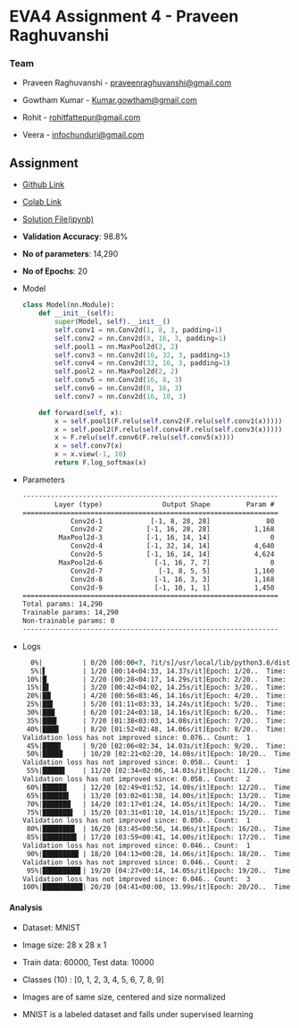 # EVA4 Assignment 4 - Praveen Raghuvanshi

### Team

- Praveen Raghuvanshi - praveenraghuvanshi@gmail.com

- Gowtham Kumar - Kumar.gowtham@gmail.com

- Rohit - rohitfattepur@gmail.com

- Veera - infochunduri@gmail.com

  

## Assignment

- [Github Link](https://github.com/praveenraghuvanshi1512/EVA4/blob/Session-4/Session-4/Assignment-4/EVA_4_Assignment_4_Praveen_Raghuvanshi.ipynb)

- [Colab Link](https://colab.research.google.com/drive/1WDebiK-hB0isRslHRL8S0ixTiNBeQt5k?authuser=1#scrollTo=9dAn_w-kQcaA)

- [Solution File(ipynb)](EVA_4_Assignment_4_Praveen_Raghuvanshi.ipynb)

- **Validation Accuracy**: 98.8%

- **No of parameters**: 14,290

- **No of Epochs**: 20

- Model

  ```python
  class Model(nn.Module):
      def __init__(self):
          super(Model, self).__init__()
          self.conv1 = nn.Conv2d(1, 8, 3, padding=1)
          self.conv2 = nn.Conv2d(8, 16, 3, padding=1)
          self.pool1 = nn.MaxPool2d(2, 2)
          self.conv3 = nn.Conv2d(16, 32, 3, padding=1)
          self.conv4 = nn.Conv2d(32, 16, 3, padding=1)
          self.pool2 = nn.MaxPool2d(2, 2)
          self.conv5 = nn.Conv2d(16, 8, 3)
          self.conv6 = nn.Conv2d(8, 16, 3)
          self.conv7 = nn.Conv2d(16, 10, 3)
  
      def forward(self, x):
          x = self.pool1(F.relu(self.conv2(F.relu(self.conv1(x)))))
          x = self.pool2(F.relu(self.conv4(F.relu(self.conv3(x)))))
          x = F.relu(self.conv6(F.relu(self.conv5(x))))
          x = self.conv7(x)
          x = x.view(-1, 10)
          return F.log_softmax(x)
  ```

- Parameters

  ```html
  ----------------------------------------------------------------
          Layer (type)               Output Shape         Param #
  ================================================================
              Conv2d-1            [-1, 8, 28, 28]              80
              Conv2d-2           [-1, 16, 28, 28]           1,168
           MaxPool2d-3           [-1, 16, 14, 14]               0
              Conv2d-4           [-1, 32, 14, 14]           4,640
              Conv2d-5           [-1, 16, 14, 14]           4,624
           MaxPool2d-6             [-1, 16, 7, 7]               0
              Conv2d-7              [-1, 8, 5, 5]           1,160
              Conv2d-8             [-1, 16, 3, 3]           1,168
              Conv2d-9             [-1, 10, 1, 1]           1,450
  ================================================================
  Total params: 14,290
  Trainable params: 14,290
  Non-trainable params: 0
  ----------------------------------------------------------------
  ```

  

- Logs

  ```html
    0%|          | 0/20 [00:00<?, ?it/s]/usr/local/lib/python3.6/dist-packages/ipykernel_launcher.py:20: UserWarning: Implicit dimension choice for log_softmax has been deprecated. Change the call to include dim=X as an argument.
    5%|▌         | 1/20 [00:14<04:33, 14.37s/it]Epoch: 1/20..  Time: 14.36s.. Training Loss: 0.796..  Training Accu: 0.745..  Val Loss: 0.284..  Val Accu: 0.915
   10%|█         | 2/20 [00:28<04:17, 14.29s/it]Epoch: 2/20..  Time: 14.09s.. Training Loss: 0.236..  Training Accu: 0.929..  Val Loss: 0.167..  Val Accu: 0.948
   15%|█▌        | 3/20 [00:42<04:02, 14.25s/it]Epoch: 3/20..  Time: 14.15s.. Training Loss: 0.160..  Training Accu: 0.951..  Val Loss: 0.126..  Val Accu: 0.961
   20%|██        | 4/20 [00:56<03:46, 14.16s/it]Epoch: 4/20..  Time: 13.96s.. Training Loss: 0.127..  Training Accu: 0.961..  Val Loss: 0.102..  Val Accu: 0.968
   25%|██▌       | 5/20 [01:11<03:33, 14.24s/it]Epoch: 5/20..  Time: 14.44s.. Training Loss: 0.109..  Training Accu: 0.966..  Val Loss: 0.092..  Val Accu: 0.971
   30%|███       | 6/20 [01:24<03:18, 14.16s/it]Epoch: 6/20..  Time: 13.98s.. Training Loss: 0.096..  Training Accu: 0.970..  Val Loss: 0.079..  Val Accu: 0.975
   35%|███▌      | 7/20 [01:38<03:03, 14.08s/it]Epoch: 7/20..  Time: 13.88s.. Training Loss: 0.087..  Training Accu: 0.974..  Val Loss: 0.076..  Val Accu: 0.975
   40%|████      | 8/20 [01:52<02:48, 14.06s/it]Epoch: 8/20..  Time: 13.99s.. Training Loss: 0.081..  Training Accu: 0.975..  Val Loss: 0.076..  Val Accu: 0.975
  Validation loss has not improved since: 0.076.. Count:  1
   45%|████▌     | 9/20 [02:06<02:34, 14.03s/it]Epoch: 9/20..  Time: 13.98s.. Training Loss: 0.076..  Training Accu: 0.977..  Val Loss: 0.058..  Val Accu: 0.982
   50%|█████     | 10/20 [02:21<02:20, 14.08s/it]Epoch: 10/20..  Time: 14.17s.. Training Loss: 0.071..  Training Accu: 0.978..  Val Loss: 0.061..  Val Accu: 0.980
  Validation loss has not improved since: 0.058.. Count:  1
   55%|█████▌    | 11/20 [02:34<02:06, 14.03s/it]Epoch: 11/20..  Time: 13.92s.. Training Loss: 0.068..  Training Accu: 0.979..  Val Loss: 0.059..  Val Accu: 0.981
  Validation loss has not improved since: 0.058.. Count:  2
   60%|██████    | 12/20 [02:49<01:52, 14.08s/it]Epoch: 12/20..  Time: 14.19s.. Training Loss: 0.065..  Training Accu: 0.980..  Val Loss: 0.052..  Val Accu: 0.984
   65%|██████▌   | 13/20 [03:02<01:38, 14.00s/it]Epoch: 13/20..  Time: 13.82s.. Training Loss: 0.062..  Training Accu: 0.981..  Val Loss: 0.051..  Val Accu: 0.984
   70%|███████   | 14/20 [03:17<01:24, 14.05s/it]Epoch: 14/20..  Time: 14.15s.. Training Loss: 0.059..  Training Accu: 0.982..  Val Loss: 0.050..  Val Accu: 0.984
   75%|███████▌  | 15/20 [03:31<01:10, 14.01s/it]Epoch: 15/20..  Time: 13.94s.. Training Loss: 0.057..  Training Accu: 0.982..  Val Loss: 0.055..  Val Accu: 0.982
  Validation loss has not improved since: 0.050.. Count:  1
   80%|████████  | 16/20 [03:45<00:56, 14.06s/it]Epoch: 16/20..  Time: 14.15s.. Training Loss: 0.056..  Training Accu: 0.983..  Val Loss: 0.046..  Val Accu: 0.984
   85%|████████▌ | 17/20 [03:59<00:41, 14.00s/it]Epoch: 17/20..  Time: 13.87s.. Training Loss: 0.054..  Training Accu: 0.984..  Val Loss: 0.048..  Val Accu: 0.985
  Validation loss has not improved since: 0.046.. Count:  1
   90%|█████████ | 18/20 [04:13<00:28, 14.06s/it]Epoch: 18/20..  Time: 14.18s.. Training Loss: 0.051..  Training Accu: 0.984..  Val Loss: 0.047..  Val Accu: 0.985
  Validation loss has not improved since: 0.046.. Count:  2
   95%|█████████▌| 19/20 [04:27<00:14, 14.05s/it]Epoch: 19/20..  Time: 14.03s.. Training Loss: 0.050..  Training Accu: 0.985..  Val Loss: 0.048..  Val Accu: 0.985
  Validation loss has not improved since: 0.046.. Count:  3
  100%|██████████| 20/20 [04:41<00:00, 13.99s/it]Epoch: 20/20..  Time: 13.85s.. Training Loss: 0.048..  Training Accu: 0.985..  Val Loss: 0.041..  Val Accu: 0.988
  
  ```

  

#### Analysis

- Dataset: MNIST

- Image size: 28 x 28 x 1

- Train data: 60000, Test data: 10000

- Classes (10) : [0, 1, 2, 3, 4, 5, 6, 7, 8, 9] 

- Images are of same size, centered and size normalized

- MNIST is a labeled dataset and falls under supervised learning

  